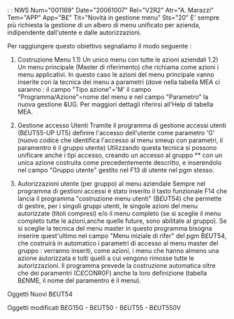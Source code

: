 :  : NWS Num="001169" Date="20061007" Rel="V2R2" Atr="A. Marazzi" Tem="APP" App="B£" Tit="Novità in gestione menu" Sts="20"
E' sempre più richiesta la gestione di un albero di menu unificato per azienda, indipendente dall'utente e dalle autorizzazioni.

Per raggiungere questo obiettivo segnaliamo il modo seguente : 

1) Costruzione Menu
1.1) Un unico menu con tutte le azioni aziendali
1.2) Un menu principale (Master di riferimento) che richiama come azioni i menu applicativi.
In questo caso le azioni del menu principale vanno inserite con la tecnica dei menu a parametri (dove nella tabella MEA ci saranno :  il campo "Tipo azione"='M' il campo "Programma/Azione"=nome del
menu e nel campo "Parametro" la nuova gestione &UG.
Per maggiori dettagli riferirsi all'Help di tabella MEA.

2) Gestione accesso Utenti
Tramite il programma di gestione accessi utenti (B£UT55-UP UT5) definire l'accesso dell'utente come parametro 'G' (nuovo codice che identifica l'accesso al menu smeup con parametri, il paramentro è il gruppo utente)
Utilizzando questa tecnica si possono unificare anche i tipi accesso, creando un accesso al gruppo \*\* con un unica azione costruita come precedentemente descritto, e inserendolo nel campo "Gruppo utente" gestito nel F13 di utente nel pgm stesso.

3) Autorizzazioni utente (per gruppo) al menu aziendale
Sempre nel programma di gestioni accessi è stato inserito il tasto funzionale F14 che lancia il programma "costruzione menu utenti" (B£UT54) che permette di gestire, per i singoli gruppi utenti, le singole azioni del menu autorizzate (titoli compresi) e/o il menu completo (se si sceglie il menu completo tutte le azioni,anche quelle future, sono abilitate al gruppo).
Se si sceglie la tecnica del menu master in questo programma bisogna inserire quest'ultimo nel campo
"Menu iniziale di rifer" del pgm B£UT54, che costruirà in automatico i parametri di accesso al menu master del gruppo :  verranno inseriti, come azioni, i menu che hanno almeno una azione autorizzata e tolti quelli a cui vengono rimosse tutte le autorizzazioni.
Il programma prevede la costruzione automatica oltre che dei paramentri (C£CONR0F) anche la loro definizione (tabella B£NME, il nome del paramentro è il menu).

Oggetti Nuovi
B£UT54

Oggetti modificati
B£G15G - B£UT50 - B£UT55 - B£UT550V
